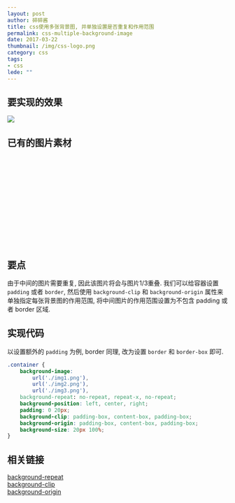 ```yaml
---
layout: post
author: 碎碎酱
title: css使用多张背景图, 并单独设置是否重复和作用范围
permalink: css-multiple-background-image
date: 2017-03-22
thumbnail: /img/css-logo.png
category: css
tags:
- css
lede: ""
---
```


## 要实现的效果
<img src="/img/2017-03-22-css-multiple-background-image-01.png">

## 已有的图片素材
<img src="/img/2017-03-22-css-multiple-background-image-02.png" style="width: 10px; height: 200px">
<img src="/img/2017-03-22-css-multiple-background-image-03.png" style="width: 10px; height: 200px">
<img src="/img/2017-03-22-css-multiple-background-image-04.png" style="width: 10px; height: 200px">

## 要点
由于中间的图片需要重复, 因此该图片将会与图片1/3重叠. 我们可以给容器设置 `padding` 或者 `border`, 然后使用 `background-clip` 和 `background-origin` 属性来单独指定每张背景图的作用范围, 将中间图片的作用范围设置为不包含 padding 或者 border 区域.

## 实现代码
以设置额外的 `padding` 为例, border 同理, 改为设置 `border` 和 `border-box` 即可.
```css
.container {
    background-image:
        url('./img1.png'),
        url('./img2.png'),
        url('./img3.png'),
    background-repeat: no-repeat, repeat-x, no-repeat;
    background-position: left, center, right;
    padding: 0 20px;
    background-clip: padding-box, content-box, padding-box;
    background-origin: padding-box, content-box, padding-box;
    background-size: 20px 100%;
}
```

## 相关链接
[background-repeat](https://developer.mozilla.org/en-US/docs/Web/CSS/background-repeat)  
[background-clip](https://developer.mozilla.org/en-US/docs/Web/CSS/background-clip)  
[background-origin](https://developer.mozilla.org/en-US/docs/Web/CSS/background-origin)  